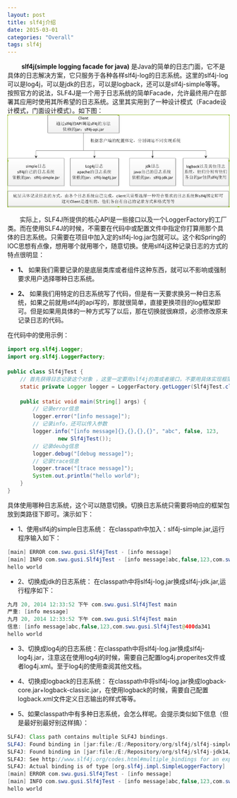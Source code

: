```yaml
---
layout: post
title: slf4j介绍
date: 2015-03-01
categories: "Overall"
tags: slf4j
---
```


&ensp;&ensp;&ensp;&ensp; **slf4j(simple logging facade for java)** 是Java的简单的日志门面，它不是具体的日志解决方案，它只服务于各种各样slf4j-log的日志系统。这里的slf4j-log可以是log4j，可以是jdk的日志，可以是logback，还可以是slf4j-simple等等。按照官方的说法，SLF4J是一个用于日志系统的简单Facade，允许最终用户在部署其应用时使用其所希望的日志系统。这里其实用到了一种设计模式（Facade设计模式，门面设计模式）。如下图：
![slf4j](/assets/yoting/post/commonUtils/01.png)

&ensp;&ensp;&ensp;&ensp;实际上，SLF4J所提供的核心API是一些接口以及一个LoggerFactory的工厂类。而在使用SLF4J的时候，不需要在代码中或配置文件中指定你打算用那个具体的日志系统。只需要在项目中加入定的slf4j-log.jar包就可以。这个和Spring的IOC思想有点像，想用哪个就用哪个，随意切换。使用slf4j这种记录日志的方式的特点很明显：

- **1、** 如果我们需要记录的是底层类库或者组件这种东西，就可以不影响或强制要求用户选择哪种日志系统。

- **2、** 如果我们用特定的日志系统写了代码，但是有一天要求换另一种日志系统，如果之前就用slf4j的api写的，那就很简单，直接更换项目的log框架即可。但是如果用具体的一种方式写了以后，那在切换就很麻烦，必须修改原来记录日志的代码。

在代码中的使用示例：

```java
import org.slf4j.Logger;  
import org.slf4j.LoggerFactory;  

public class Slf4jTest {  
    // 首先获得日志记录这个对象 ，这里一定要用slf4j的类或者接口，不要用具体实现框架的类或者接口
    static private Logger logger = LoggerFactory.getLogger(Slf4jTest.class);  

    public static void main(String[] args) {  
        // 记录error信息  
        logger.error("[info message]");  
        // 记录info，还可以传入参数  
        logger.info("[info message]{},{},{},{}", "abc", false, 123,  
                new Slf4jTest());  
        // 记录deubg信息  
        logger.debug("[debug message]");  
        // 记录trace信息  
        logger.trace("[trace message]");  
        System.out.println("hello world");  
    }  
}  
```

具体使用哪种日志系统，这个可以随意切换。切换日志系统只需要将响应的框架包放到类路径下即可。演示如下：

- 1、使用slf4j的simple日志系统：
    在classpath中加入：slf4j-simple.jar,运行程序输入如下：

```java
[main] ERROR com.swu.gusi.Slf4jTest - [info message]
[main] INFO com.swu.gusi.Slf4jTest - [info message]abc,false,123,com.swu.gusi.Slf4jTest@503f0b70
hello world
```

- 2、切换成jdk的日志系统：
    在classpath中将slf4j-log.jar换成slf4j-jdk.jar,运行程序如下：

```java
九月 20, 2014 12:33:52 下午 com.swu.gusi.Slf4jTest main
严重: [info message]
九月 20, 2014 12:33:52 下午 com.swu.gusi.Slf4jTest main
信息: [info message]abc,false,123,com.swu.gusi.Slf4jTest@400da341
hello world
```

- 3、切换成log4j的日志系统：
    ​在classpath中将slf4j-log.jar换成slf4j-log4j.jar，注意这在使用log4j的时候，需要自己配置log4j.properites文件或者log4j.xml。至于log4j的使用查阅其他文档。

- 4、切换成logback的日志系统：
    在classpath中将slf4j-log.jar换成logback-core.jar+logback-classic.jar，在使用logback的时候，需要自己配置logback.xml文件定义日志输出的样式等等。

- 5、如果classpath中有多种日志系统，会怎么样呢。会提示类似如下信息（但是最好别最好别这样搞）：

```java
SLF4J: Class path contains multiple SLF4J bindings.
SLF4J: Found binding in [jar:file:/E:/Repository/org/slf4j/slf4j-simple/1.7.7/slf4j-simple-1.7.7.jar!/org/slf4j/impl/StaticLoggerBinder.class]
SLF4J: Found binding in [jar:file:/E:/Repository/org/slf4j/slf4j-jdk14/1.7.7/slf4j-jdk14-1.7.7.jar!/org/slf4j/impl/StaticLoggerBinder.class]
SLF4J: See http://www.slf4j.org/codes.html#multiple_bindings for an explanation.
SLF4J: Actual binding is of type [org.slf4j.impl.SimpleLoggerFactory]
[main] ERROR com.swu.gusi.Slf4jTest - [info message]
[main] INFO com.swu.gusi.Slf4jTest - [info message]abc,false,123,com.swu.gusi.Slf4jTest@10e80317
hello world
```
